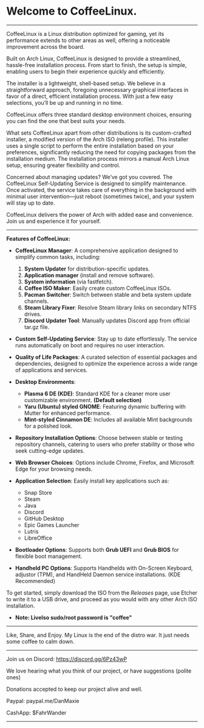 # Welcome to CoffeeLinux.

-----------------------------------

CoffeeLinux is a Linux distribution optimized for gaming, yet its performance extends to other areas as well, offering a noticeable improvement across the board.

Built on Arch Linux, CoffeeLinux is designed to provide a streamlined, hassle-free installation process. From start to finish, the setup is simple, enabling users to begin their experience quickly and efficiently.

The installer is a lightweight, shell-based setup. We believe in a straightforward approach, foregoing unnecessary graphical interfaces in favor of a direct, efficient installation process. With just a few easy selections, you’ll be up and running in no time.

CoffeeLinux offers three standard desktop environment choices, ensuring you can find the one that best suits your needs.

What sets CoffeeLinux apart from other distributions is its custom-crafted installer, a modified version of the Arch ISO (releng profile). This installer uses a single script to perform the entire installation based on your preferences, significantly reducing the need for copying packages from the installation medium. The installation process mirrors a manual Arch Linux setup, ensuring greater flexibility and control.

Concerned about managing updates? We’ve got you covered. The CoffeeLinux Self-Updating Service is designed to simplify maintenance. Once activated, the service takes care of everything in the background with minimal user intervention—just reboot (sometimes twice), and your system will stay up to date.

CoffeeLinux delivers the power of Arch with added ease and convenience. Join us and experience it for yourself.

----------------------------------

**Features of CoffeeLinux:**

- **CoffeeLinux Manager**: A comprehensive application designed to simplify common tasks, including:
   1. **System Updater** for distribution-specific updates.
   2. **Application manager** (install and remove software).
   3. **System information** (via fastfetch).
   4. **Coffee ISO Maker**: Easily create custom CoffeeLinux ISOs.
   5. **Pacman Switcher**: Switch between stable and beta system update channels.
   6. **Steam Library Fixer**: Resolve Steam library links on secondary NTFS drives.
   7. **Discord Updater Tool**: Manually updates Discord app from official tar.gz file.

- **Custom Self-Updating Service**: Stay up to date effortlessly. The service runs automatically on boot and requires no user interaction.

- **Quality of Life Packages**: A curated selection of essential packages and dependencies, designed to optimize the experience across a wide range of applications and services.

- **Desktop Environments**:
   - **Plasma 6 DE (KDE)**: Standard KDE for a cleaner more user customizable environment. **(Default selection)**
   - **Yaru (Ubuntu) styled GNOME**: Featuring dynamic buffering with Mutter for enhanced performance.
   - **Mint-styled Cinnamon DE**: Includes all available Mint backgrounds for a polished look.

- **Repository Installation Options**: Choose between stable or testing repository channels, catering to users who prefer stability or those who seek cutting-edge updates.

- **Web Browser Choices**: Options include Chrome, Firefox, and Microsoft Edge for your browsing needs.

- **Application Selection**: Easily install key applications such as:
   - Snap Store
   - Steam
   - Java
   - Discord
   - GitHub Desktop
   - Epic Games Launcher
   - Lutris
   - LibreOffice

- **Bootloader Options**: Supports both **Grub UEFI** and **Grub BIOS** for flexible boot management.

- **Handheld PC Options**: Supports Handhelds with On-Screen Keyboard, adjustor (TPM), and HandHeld Daemon service installations. (KDE Recommended)

To get started, simply download the ISO from the *Releases* page, use Etcher to write it to a USB drive, and proceed as you would with any other Arch ISO installation.

- **Note: LiveIso sudo/root password is "coffee"**

------------------------------------

Like, Share, and Enjoy. 
My Linux is the end of the distro war. It just needs some coffee to calm down.

------------------------------------

Join us on Discord: https://discord.gg/6Pz43wP

We love hearing what you think of our project, 
or have suggestions (polite ones)

Donations accepted to keep our project alive and well.

Paypal: paypal.me/DanMaxie

CashApp: $FahrWander

------------------------


